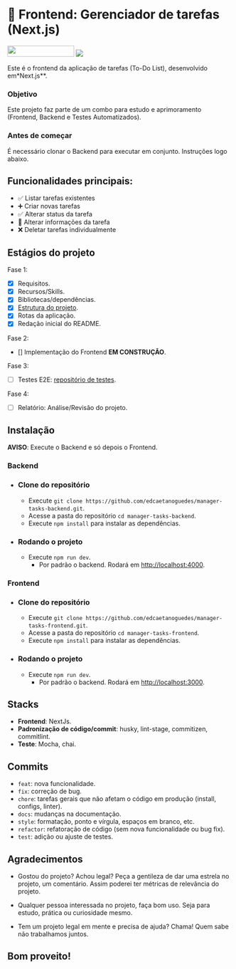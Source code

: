 # 📝 Frontend: Gerenciador de tarefas (Next.js)

<img src=" https://img.shields.io/badge/Status-EM_CONSTRUÇÃO-00FF00" width="150" height="25" />
<img src="https://visitor-badge.laobi.icu/badge?page_id=manager-tasks-frontend&" />

Este é o frontend da aplicação de tarefas (To-Do List), desenvolvido em*Next.js**.

### Objetivo

Este projeto faz parte de um combo para estudo e aprimoramento (Frontend, Backend e Testes Automatizados).

### Antes de começar

É necessário clonar o Backend para executar em conjunto. Instruções logo abaixo.

## Funcionalidades principais:

- ✅ Listar tarefas existentes
- ➕ Criar novas tarefas
- ✅ Alterar status da tarefa
- 📝 Alterar informações da tarefa
- ❌ Deletar tarefas individualmente

## Estágios do projeto

Fase 1:
- [x] Requisitos.
- [x] Recursos/Skills.
- [x] Bibliotecas/dependências.
- [x] [Estrutura do projeto](./docs/structure/project.md).
- [x] Rotas da aplicação.
- [x] Redação inicial do README.

Fase 2:
- [] Implementação do Frontend **EM CONSTRUÇÃO**.

Fase 3:
- [ ] Testes E2E: [repositório de testes](https://github.com/edcaetanoguedes/manager-tasks-automated-tests).

Fase 4:
- [ ] Relatório: Análise/Revisão do projeto.

## Instalação

**AVISO**: Execute o Backend e só depois o Frontend.

### Backend
- ### Clone do repositório
  - Execute `git clone https://github.com/edcaetanoguedes/manager-tasks-backend.git`.
  - Acesse a pasta do repositório `cd manager-tasks-backend`.
  - Execute `npm install` para instalar as dependências.
- ### Rodando o projeto
  - Execute `npm run dev`.
    - Por padrão o backend. Rodará em [http://localhost:4000](http://localhost:4000).

### Frontend
- ### Clone do repositório 
  - Execute `git clone https://github.com/edcaetanoguedes/manager-tasks-frontend.git`.
  - Acesse a pasta do repositório `cd manager-tasks-frontend`.
  - Execute `npm install` para instalar as dependências.
- ### Rodando o projeto
  - Execute `npm run dev`.
    - Por padrão o backend. Rodará em [http://localhost:3000](http://localhost:3000).

## Stacks

- **Frontend**: NextJs.
- **Padronização de código/commit**: husky, lint-stage, commitizen, commitlint.
- **Teste**: Mocha, chai.

## Commits

- `feat`: nova funcionalidade.
- `fix`: correção de bug.
- `chore`: tarefas gerais que não afetam o código em produção (install, configs, linter).
- `docs`: mudanças na documentação.
- `style`: formatação, ponto e vírgula, espaços em branco, etc.
- `refactor`: refatoração de código (sem nova funcionalidade ou bug fix).
- `test`: adição ou ajuste de testes.

## Agradecimentos

- Gostou do projeto? Achou legal? Peça a gentileza de dar uma estrela no projeto, um comentário. Assim poderei ter métricas de relevância do projeto.

- Qualquer pessoa interessada no projeto, faça bom uso. Seja para estudo, prática ou curiosidade mesmo.

- Tem um projeto legal em mente e precisa de ajuda? Chama! Quem sabe não trabalhamos juntos.

## Bom proveito!

